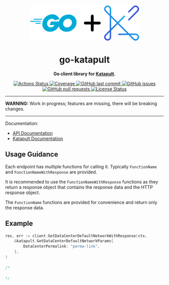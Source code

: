 <p align="center">
  <img alt="logo" height="114px" src="https://github.com/krystal/go-katapult/raw/main/img/logo.svg" />
</p>

<h1 align="center">
  go-katapult
</h1>

<p align="center">
  <strong>
    Go client library for <a href="https://katapult.io">Katapult</a>.
  </strong>
</h4>

<p align="center">
  <a href="https://github.com/krystal/go-katapult/actions">
    <img src="https://img.shields.io/github/actions/workflow/status/krystal/go-katapult/ci.yml?logo=github" alt="Actions Status">
  </a>
  <a href="https://codeclimate.com/github/krystal/go-katapult">
    <img src="https://img.shields.io/codeclimate/coverage/krystal/go-katapult.svg?logo=code%20climate" alt="Coverage">
  </a>
  <a href="https://github.com/krystal/go-katapult/commits/main">
    <img src="https://img.shields.io/github/last-commit/krystal/go-katapult.svg?style=flat&logo=github&logoColor=white"
alt="GitHub last commit">
  </a>
  <a href="https://github.com/krystal/go-katapult/issues">
    <img src="https://img.shields.io/github/issues-raw/krystal/go-katapult.svg?style=flat&logo=github&logoColor=white"
alt="GitHub issues">
  </a>
  <a href="https://github.com/krystal/go-katapult/pulls">
    <img src="https://img.shields.io/github/issues-pr-raw/krystal/go-katapult.svg?style=flat&logo=github&logoColor=white" alt="GitHub pull requests">
  </a>
  <a href="https://github.com/krystal/go-katapult/blob/main/LICENSE">
    <img src="https://img.shields.io/github/license/krystal/go-katapult.svg?style=flat" alt="License Status">
  </a>
</p>

---

**WARNING:** Work in progress; features are missing, there will be breaking
changes.

---

Documentation:

- [API Documentation](https://developers.katapult.io/api/docs/latest/)
- [Katapult Documentation](https://docs.katapult.io/)


## Usage Guidance

Each endpoint has multiple functions for calling it. 
Typically `FunctionName` and `FunctionNameWithResponse` are provided.

It is recommended to use the `FunctionNameWithResponse` functions as they
return a response object that contains the response data and the HTTP response
object.

The `FunctionName` functions are provided for convenience and return only the
response data.

## Example

```go
res, err := client.GetDataCenterDefaultNetworkWithResponse(ctx,
	&katapult.GetDataCenterDefaultNetworkParams{
		DataCenterPermalink: "perma-link",
	},
)

/* 

*/

```


